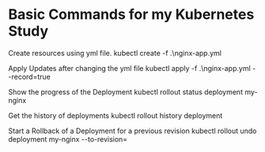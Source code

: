# Basic Commands for my Kubernetes Study

Create resources using yml file.
kubectl create -f .\nginx-app.yml

Apply Updates after changing the yml file
kubectl apply -f .\nginx-app.yml --record=true

Show the progress of the Deployment
kubectl rollout status deployment my-nginx

Get the history of deployments
kubectl rollout history deployment

Start a Rollback of a Deployment for a previous revision
kubectl rollout undo deployment my-nginx --to-revision=